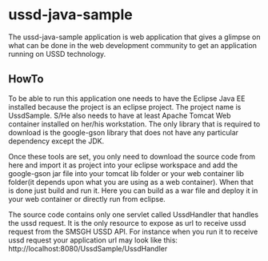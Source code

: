 ussd-java-sample
================
The ussd-java-sample application is web application that gives a glimpse on what can be done in the web development
community to get an application running on USSD technology. 

<h2>HowTo</h2>
<p>
To be able to run this application one needs to have the Eclipse Java EE installed because the project is an eclipse
project. The project name is UssdSample. S/He also needs to have at least Apache Tomcat Web container installed on her/his workstation. The only library
that is required to download is the google-gson library that does not have any particular dependency except the JDK.
</p>
<p>
Once these tools are set, you only need to download the source code from here and import it as project into your eclipse
workspace and add the google-gson jar file into your tomcat lib folder or your web container lib folder(it depends upon what you are using as a web container). When that is done just build and run it. Here you can build as a war file and deploy it in your web container or directly run from eclipse.
</p>
<p>
The source code contains only one servlet called UssdHandler that handles the ussd request. It is the only resource to expose as url to receive ussd request from the SMSGH USSD API. For instance when you run it to receive ussd request your application url may look like this: http://localhost:8080/UssdSample/UssdHandler 
</p>


